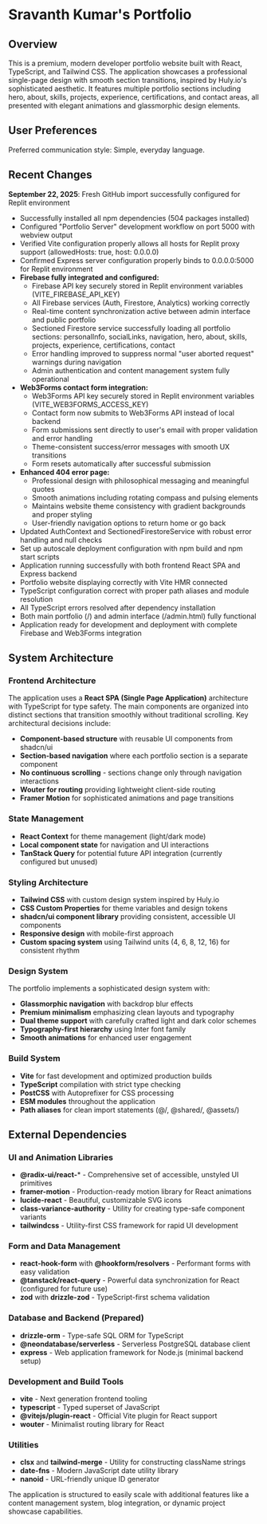 # Sravanth Kumar's Portfolio

## Overview

This is a premium, modern developer portfolio website built with React, TypeScript, and Tailwind CSS. The application showcases a professional single-page design with smooth section transitions, inspired by Huly.io's sophisticated aesthetic. It features multiple portfolio sections including hero, about, skills, projects, experience, certifications, and contact areas, all presented with elegant animations and glassmorphic design elements.

## User Preferences

Preferred communication style: Simple, everyday language.

## Recent Changes

**September 22, 2025**: Fresh GitHub import successfully configured for Replit environment
- Successfully installed all npm dependencies (504 packages installed)
- Configured "Portfolio Server" development workflow on port 5000 with webview output
- Verified Vite configuration properly allows all hosts for Replit proxy support (allowedHosts: true, host: 0.0.0.0)
- Confirmed Express server configuration properly binds to 0.0.0.0:5000 for Replit environment
- **Firebase fully integrated and configured:**
  - Firebase API key securely stored in Replit environment variables (VITE_FIREBASE_API_KEY)
  - All Firebase services (Auth, Firestore, Analytics) working correctly
  - Real-time content synchronization active between admin interface and public portfolio
  - Sectioned Firestore service successfully loading all portfolio sections: personalInfo, socialLinks, navigation, hero, about, skills, projects, experience, certifications, contact
  - Error handling improved to suppress normal "user aborted request" warnings during navigation
  - Admin authentication and content management system fully operational
- **Web3Forms contact form integration:**
  - Web3Forms API key securely stored in Replit environment variables (VITE_WEB3FORMS_ACCESS_KEY)
  - Contact form now submits to Web3Forms API instead of local backend
  - Form submissions sent directly to user's email with proper validation and error handling
  - Theme-consistent success/error messages with smooth UX transitions
  - Form resets automatically after successful submission
- **Enhanced 404 error page:**
  - Professional design with philosophical messaging and meaningful quotes
  - Smooth animations including rotating compass and pulsing elements
  - Maintains website theme consistency with gradient backgrounds and proper styling
  - User-friendly navigation options to return home or go back
- Updated AuthContext and SectionedFirestoreService with robust error handling and null checks
- Set up autoscale deployment configuration with npm build and npm start scripts
- Application running successfully with both frontend React SPA and Express backend
- Portfolio website displaying correctly with Vite HMR connected
- TypeScript configuration correct with proper path aliases and module resolution
- All TypeScript errors resolved after dependency installation
- Both main portfolio (/) and admin interface (/admin.html) fully functional
- Application ready for development and deployment with complete Firebase and Web3Forms integration

## System Architecture

### Frontend Architecture
The application uses a **React SPA (Single Page Application)** architecture with TypeScript for type safety. The main components are organized into distinct sections that transition smoothly without traditional scrolling. Key architectural decisions include:

- **Component-based structure** with reusable UI components from shadcn/ui
- **Section-based navigation** where each portfolio section is a separate component
- **No continuous scrolling** - sections change only through navigation interactions
- **Wouter for routing** providing lightweight client-side routing
- **Framer Motion** for sophisticated animations and page transitions

### State Management
- **React Context** for theme management (light/dark mode)
- **Local component state** for navigation and UI interactions
- **TanStack Query** for potential future API integration (currently configured but unused)

### Styling Architecture
- **Tailwind CSS** with custom design system inspired by Huly.io
- **CSS Custom Properties** for theme variables and design tokens
- **shadcn/ui component library** providing consistent, accessible UI components
- **Responsive design** with mobile-first approach
- **Custom spacing system** using Tailwind units (4, 6, 8, 12, 16) for consistent rhythm

### Design System
The portfolio implements a sophisticated design system with:
- **Glassmorphic navigation** with backdrop blur effects
- **Premium minimalism** emphasizing clean layouts and typography
- **Dual theme support** with carefully crafted light and dark color schemes
- **Typography-first hierarchy** using Inter font family
- **Smooth animations** for enhanced user engagement

### Build System
- **Vite** for fast development and optimized production builds
- **TypeScript** compilation with strict type checking
- **PostCSS** with Autoprefixer for CSS processing
- **ESM modules** throughout the application
- **Path aliases** for clean import statements (@/, @shared/, @assets/)

## External Dependencies

### UI and Animation Libraries
- **@radix-ui/react-*** - Comprehensive set of accessible, unstyled UI primitives
- **framer-motion** - Production-ready motion library for React animations
- **lucide-react** - Beautiful, customizable SVG icons
- **class-variance-authority** - Utility for creating type-safe component variants
- **tailwindcss** - Utility-first CSS framework for rapid UI development

### Form and Data Management
- **react-hook-form** with **@hookform/resolvers** - Performant forms with easy validation
- **@tanstack/react-query** - Powerful data synchronization for React (configured for future use)
- **zod** with **drizzle-zod** - TypeScript-first schema validation

### Database and Backend (Prepared)
- **drizzle-orm** - Type-safe SQL ORM for TypeScript
- **@neondatabase/serverless** - Serverless PostgreSQL database client
- **express** - Web application framework for Node.js (minimal backend setup)

### Development and Build Tools
- **vite** - Next generation frontend tooling
- **typescript** - Typed superset of JavaScript
- **@vitejs/plugin-react** - Official Vite plugin for React support
- **wouter** - Minimalist routing library for React

### Utilities
- **clsx** and **tailwind-merge** - Utility for constructing className strings
- **date-fns** - Modern JavaScript date utility library
- **nanoid** - URL-friendly unique ID generator

The application is structured to easily scale with additional features like a content management system, blog integration, or dynamic project showcase capabilities.